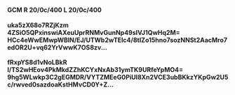 #### GCM R 20/0c/400 L 20/0c/400
**uka5zX68o7RZjKzm**<br/>**4ZSiO5QPxinswiAXeuUprRNMvGunNp49sIVJ1QwHq2M=**<br/>**HCc4eWwEMwpWBlN/EJ/UTWb2wTElc4/8tIZo15hno7sozNNSt2AacMro7edOR2U+vq62YrVwwK7OS8zv...**<br/><br/>
**fRxpYS8d1vNoLBkR**<br/>**l/TS2wHEov4PkMkdZZhKCYxNxAb31ymTK9URfeYpMO4=**<br/>**9hg5WLwkp3C2gEGMDR/VYTZMEeG0PiUI8Xn2VCE3ubBKkzYKpGw2U5c/rwved0sazdoaKstHMvCD0Y+Z...**
